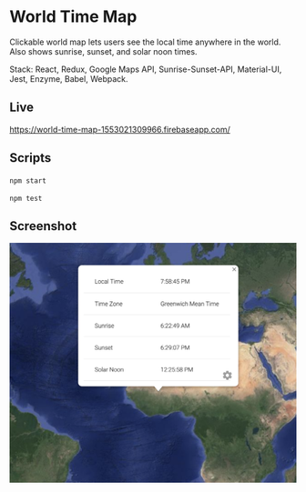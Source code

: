 # World Time Map

Clickable world map lets users see the local time anywhere in the world. Also shows sunrise, sunset, and solar noon times.

Stack: React, Redux, Google Maps API, Sunrise-Sunset-API, Material-UI, Jest, Enzyme, Babel, Webpack.

## Live

https://world-time-map-1553021309966.firebaseapp.com/

## Scripts

`npm start`

`npm test`

## Screenshot

![](https://raw.githubusercontent.com/jason00111/world-time-map/master/screenshot.png)